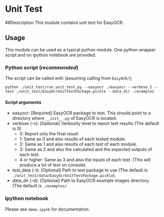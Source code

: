 # Unit Test

##Description
This module contains unit test for EasyOCR.

## Usage
This module can be used as a typical python module. One python wrapper script and on ipython notebook are provided.

### Python script (*recommended*)
The script can be called with (assuming calling from `EasyOCR/`);
```
python ./unit_test/run_unit_test.py --easyocr ./easyocr --verbose 2 --test ./unit_test/EasyOcrUnitTestPackage.pickle --data_dir ./examples 
```

#### Script arguments
 * easyocr: [Required] EasyOCR package to test. This should point to a directory where `__init__.py` of EasyOCR is located.
 * verbose (-v): [Optional] Verbosity level to report test results (The default is 0)
    * 0: Report only the final result
    * 1: Same as 0 and also results of each tested module.
    * 2: Same as 1 and also results of each test of each module.
    * 3: Same as 2 and also the calculated and the expected outputs of each test.
    * 4 or higher: Same as 3 and also the inputs of each test. (This will produce a lot of text on console).
 * test_data (-t): [Optional] Path to test package to use (The default is `./unit_test/data/EasyOcrUnitTestPackage.pickle`).
 * data_dir (-d): [Optional] Path to EasyOCR example images directory. (The default is `./examples/`
 
### Ipython notebook
Please see `demo.ipynb` for documentation.